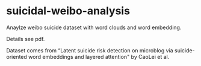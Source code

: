 # suicidal-weibo-analysis
 Anaylze weibo suicide dataset with word clouds and word embedding.


Details see pdf.


Dataset comes from “Latent suicide risk detection on microblog via suicide-oriented word embeddings and layered attention" by CaoLei et al.
